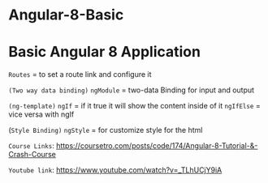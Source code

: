 # Angular-8-Basic
# Basic Angular 8 Application

`Routes` = to set a route link and configure it

`(Two way data binding)`
`ngModule` = two-data Binding for input and output

`(ng-template)`
`ngIf` = if it true it will show the content inside of it
`ngIfElse` = vice versa with ngIf

(`Style Binding)`
`ngStyle` = for customize style for the html

`Course Links`: https://coursetro.com/posts/code/174/Angular-8-Tutorial-&-Crash-Course

`Youtube link`: https://www.youtube.com/watch?v=_TLhUCjY9iA